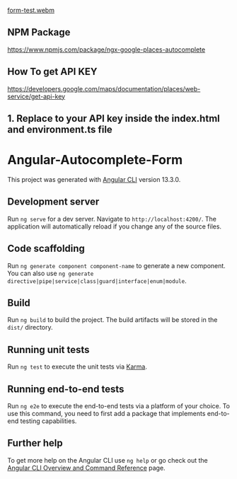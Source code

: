 
[form-test.webm](https://user-images.githubusercontent.com/51571197/212807851-a6105d34-2335-4333-8b2c-6ef8089b46a9.webm)

## NPM Package

https://www.npmjs.com/package/ngx-google-places-autocomplete

## How To get API KEY

https://developers.google.com/maps/documentation/places/web-service/get-api-key

## 1. Replace to your API key inside the index.html and environment.ts file

<script src="https://maps.googleapis.com/maps/api/js?key=<Your API KEY>&libraries=places&language=en"></script>

# Angular-Autocomplete-Form

This project was generated with [Angular CLI](https://github.com/angular/angular-cli) version 13.3.0.

## Development server

Run `ng serve` for a dev server. Navigate to `http://localhost:4200/`. The application will automatically reload if you change any of the source files.

## Code scaffolding

Run `ng generate component component-name` to generate a new component. You can also use `ng generate directive|pipe|service|class|guard|interface|enum|module`.

## Build

Run `ng build` to build the project. The build artifacts will be stored in the `dist/` directory.

## Running unit tests

Run `ng test` to execute the unit tests via [Karma](https://karma-runner.github.io).

## Running end-to-end tests

Run `ng e2e` to execute the end-to-end tests via a platform of your choice. To use this command, you need to first add a package that implements end-to-end testing capabilities.

## Further help

To get more help on the Angular CLI use `ng help` or go check out the [Angular CLI Overview and Command Reference](https://angular.io/cli) page.
